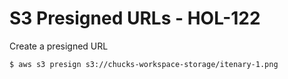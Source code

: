 # S3 Presigned URLs - HOL-122

Create a presigned URL
```bash
$ aws s3 presign s3://chucks-workspace-storage/itenary-1.png
```
